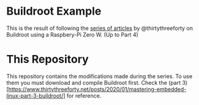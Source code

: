 # Buildroot Example
This is the result of following the [series of articles](https://www.thirtythreeforty.net/series/mastering-embedded-linux/) by @thirtythreeforty on Buildroot using a Raspbery-Pi Zero W. (Up to Part 4)
# This Repository
This repository contains the modifications made during the series. To use them you must download and compile Buildroot first. Check the (part 3)[https://www.thirtythreeforty.net/posts/2020/01/mastering-embedded-linux-part-3-buildroot/] for reference.
